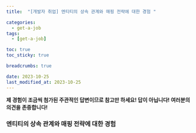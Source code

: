 ```yaml
---
title:  "[개발자 취업] 엔티티의 상속 관계와 매핑 전략에 대한 경험 "

categories:
  - get-a-job
tags:
  - [get-a-job]

toc: true
toc_sticky: true

breadcrumbs: true

date: 2023-10-25
last_modified_at: 2023-10-25
---
```


**제 경험이 조금씩 첨가된 주관적인 답변이므로 참고만 하세요! 답이 아닙니다! 여러분의 의견을 존중합니다!**

### 엔티티의 상속 관계와 매핑 전략에 대한 경험 
